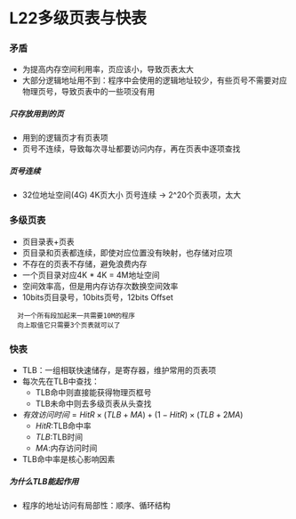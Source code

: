 # L22多级页表与快表
### 矛盾
- 为提高内存空间利用率，页应该小，导致页表太大
- 大部分逻辑地址用不到：程序中会使用的逻辑地址较少，有些页号不需要对应物理页号，导致页表中的一些项没有用
##### 只存放用到的页
- 用到的逻辑页才有页表项
- 页号不连续，导致每次寻址都要访问内存，再在页表中逐项查找
##### 页号连续
- 32位地址空间(4G) 4K页大小 页号连续 -> 2^20个页表项，太大

### 多级页表
- 页目录表+页表
- 页目录和页表都连续，即使对应位置没有映射，也存储对应项
- 不存在的页表不存储，避免浪费内存
- 一个页目录对应4K * 4K = 4M地址空间
- 空间效率高，但是用内存访存次数换空间效率
- 10bits页目录号，10bits页号，12bits Offset
```
  对一个所有段加起来一共需要10M的程序
  向上取值它只需要3个页表就可以了
```

### 快表
- TLB：一组相联快速储存，是寄存器，维护常用的页表项
- 每次先在TLB中查找：
  - TLB命中则直接能获得物理页框号
  - TLB未命中则去多级页表从头查找
- $有效访问时间 = HitR \times (TLB+MA) + (1-HitR) \times (TLB+2MA)$
  - $HitR$:TLB命中率
  - $TLB$:TLB时间
  - $MA$:内存访问时间
- TLB命中率是核心影响因素
##### 为什么TLB能起作用
- 程序的地址访问有局部性：顺序、循环结构